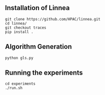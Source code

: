 ## Installation of Linnea

```
git clone https://github.com/HPAC/linnea.git
cd linnea/
git checkout traces
pip install .
```

## Algorithm Generation

```
python gls.py
```

## Running the experiments

```
cd experiments
./run.sh
```
